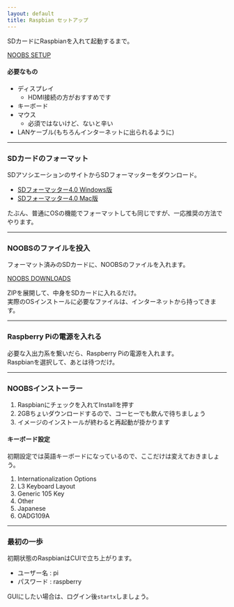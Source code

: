 ```yaml
---
layout: default  
title: Raspbian セットアップ 
---
```


SDカードにRaspbianを入れて起動するまで。

[NOOBS SETUP](http://www.raspberrypi.org/help/noobs-setup/)

#### 必要なもの

* ディスプレイ
    * HDMI接続の方がおすすめです
* キーボード
* マウス
    * 必須ではないけど、ないと辛い
* LANケーブル(もちろんインターネットに出られるように)

---

### SDカードのフォーマット

SDアソシエーションのサイトからSDフォーマッターをダウンロード。

* [SDフォーマッター4.0 Windows版](https://www.sdcard.org/jp/downloads/formatter_4/eula_windows/)
* [SDフォーマッター4.0 Mac版](https://www.sdcard.org/jp/downloads/formatter_4/eula_mac/)

たぶん、普通にOSの機能でフォーマットしても同じですが、一応推奨の方法でやります。

---

### NOOBSのファイルを投入

フォーマット済みのSDカードに、NOOBSのファイルを入れます。

[NOOBS DOWNLOADS](http://www.raspberrypi.org/downloads/)

ZIPを展開して、中身をSDカードに入れるだけ。  
実際のOSインストールに必要なファイルは、インターネットから持ってきます。

---

### Raspberry Piの電源を入れる

必要な入出力系を繋いだら、Raspberry Piの電源を入れます。  
Raspbianを選択して、あとは待つだけ。

---

### NOOBSインストーラー

1. Raspbianにチェックを入れてInstallを押す
2. 2GBちょいダウンロードするので、コーヒーでも飲んで待ちましょう
3. イメージのインストールが終わると再起動が掛かります

#### キーボード設定

初期設定では英語キーボードになっているので、ここだけは変えておきましょう。

1. Internationalization Options
2. L3 Keyboard Layout
3. Generic 105 Key
4. Other
5. Japanese
6. OADG109A

---

### 最初の一歩

初期状態のRaspbianはCUIで立ち上がります。

* ユーザー名 : pi
* パスワード : raspberry

GUIにしたい場合は、ログイン後``startx``しましょう。 

